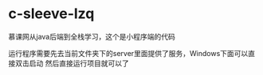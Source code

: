 # c-sleeve-lzq
慕课网从java后端到全栈学习，这个是小程序端的代码

运行程序需要先去当前文件夹下的server里面提供了服务，Windows下面可以直接双击启动
然后直接运行项目就可以了
